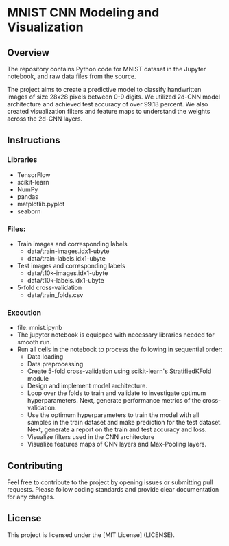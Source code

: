 # MNIST CNN Modeling and Visualization

## Overview
The repository contains Python code for MNIST dataset in the Jupyter notebook, and raw data files from the source.

The project aims to create a predictive model to classify handwritten images of size 28x28 pixels between 0-9 digits. We utilized 2d-CNN model architecture and achieved test accuracy of over 99.18 percent. We also created visualization filters and feature maps to understand the weights across the 2d-CNN layers. 

## Instructions

### Libraries
- TensorFlow
- scikit-learn
- NumPy
- pandas
- matplotlib.pyplot
- seaborn

### Files:
- Train images and corresponding labels
    - data/train-images.idx1-ubyte
    - data/train-labels.idx1-ubyte
- Test images and corresponding labels
    - data/t10k-images.idx1-ubyte
    - data/t10k-labels.idx1-ubyte
- 5-fold cross-validation
    - data/train_folds.csv

### Execution
- file: mnist.ipynb
- The jupyter notebook is equipped with necessary libraries needed for smooth run.
- Run all cells in the notebook to process the following in sequential order:
    - Data loading
    - Data preprocessing
    - Create 5-fold cross-validation using scikit-learn's StratifiedKFold module
    - Design and implement model architecture.
    - Loop over the folds to train and validate to investigate optimum hyperparameters. Next, generate performance metrics of the cross-validation.
    - Use the optimum hyperparameters to train the model with all samples in the train dataset and make prediction for the test dataset. Next, generate a report on the train and test accuracy and loss.
    - Visualize filters used in the CNN architecture
    - Visualize features maps of CNN layers and Max-Pooling layers.

## Contributing

Feel free to contribute to the project by opening issues or submitting pull requests. Please follow coding standards and provide clear documentation for any changes.

## License

This project is licensed under the [MIT License] (LICENSE).
